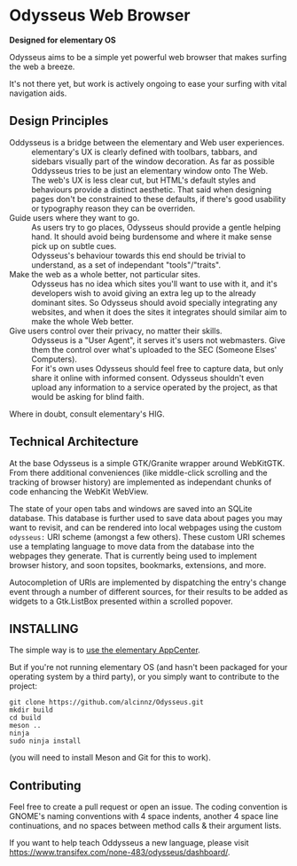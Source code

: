 Odysseus Web Browser
====================

**Designed for elementary OS**

Odysseus aims to be a simple yet powerful web browser that makes surfing the web a breeze.

It's not there yet, but work is actively ongoing to ease your surfing with vital navigation aids. 

Design Principles
-----------------

<dl>
<dt>Oddysseus is a bridge between the elementary and Web user experiences.</dt>

<dd>elementary's UX is clearly defined with toolbars, tabbars, and sidebars visually part of the window decoration. As far as possible Oddysseus tries to be just an elementary window onto The Web. </dd>

<dd>The web's UX is less clear cut, but HTML's default styles and behaviours provide a distinct aesthetic. That said when designing pages don't be constrained to these defaults, if there's good usability or typography reason they can be overriden.</dd>

<dt>Guide users where they want to go.</dt>

<dd>As users try to go places, Odysseus should provide a gentle helping hand. It should avoid being burdensome and where it make sense pick up on subtle cues. </dd>

<dd>Odysseus's behaviour towards this end should be trivial to understand, as a set of independant "tools"/"traits". </dd>

<dt>Make the web as a whole better, not particular sites.</dt>

<dd>Odysseus has no idea which sites you'll want to use with it, and it's developers wish to avoid giving an extra leg up to the already dominant sites. So Odysseus should avoid specially integrating any websites, and when it does the sites it integrates should similar aim to make the whole Web better.</dd>

<dt>Give users control over their privacy, no matter their skills.</dt>

<dd>Odysseus is a "User Agent", it serves it's users not webmasters. Give them the control over what's uploaded to the SEC (Someone Elses' Computers).</dd>

<dd>For it's own uses Odysseus should feel free to capture data, but only share it online with informed consent. Odysseus shouldn't even upload any information to a service operated by the project, as that would be asking for blind faith. </dd>
</dl>

Where in doubt, consult elementary's HIG. 

Technical Architecture
----------------------

At the base Odysseus is a simple GTK/Granite wrapper around WebKitGTK. From there additional conveniences (like middle-click scrolling and the tracking of browser history) are implemented as independant chunks of code enhancing the WebKit WebView.

The state of your open tabs and windows are saved into an SQLite database. This database is further used to save data about pages you may want to revisit, and can be rendered into local webpages using the custom `odysseus:` URI scheme (amongst a few others). These custom URI schemes use a templating language to move data from the database into the webpages they generate. That is currently being used to implement browser history, and soon topsites, bookmarks, extensions, and more.

Autocompletion of URIs are implemented by dispatching the entry's change event through a number of different sources, for their results to be added as widgets to a Gtk.ListBox presented within a scrolled popover. 

INSTALLING
----------

The simple way is to [use the elementary AppCenter](https://appcenter.elementary.io/com.github.alcinnz.odysseus.desktop).

But if you're not running elementary OS (and hasn't been packaged for your operating system by a third party), or you simply want to contribute to the project:

    git clone https://github.com/alcinnz/Odysseus.git
    mkdir build
    cd build
    meson ..
    ninja
    sudo ninja install
    
(you will need to install Meson and Git for this to work). 

Contributing
------------

Feel free to create a pull request or open an issue. The coding convention is GNOME's naming conventions with 4 space indents, another 4 space line continuations, and no spaces between method calls & their argument lists. 

If you want to help teach Oddysseus a new language, please visit https://www.transifex.com/none-483/odysseus/dashboard/. 
